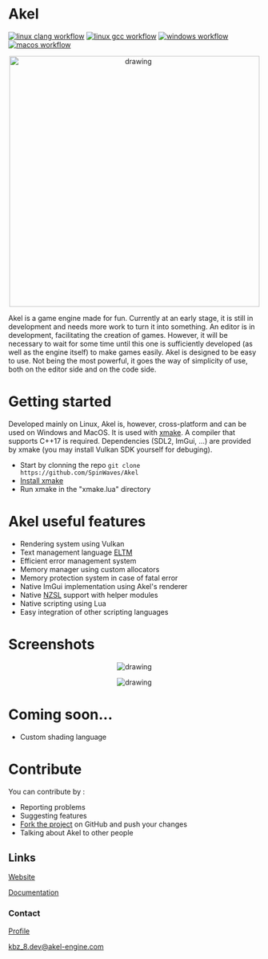 # Akel

[![linux clang workflow](https://github.com/SpinWaves/Akel/actions/workflows/linux_clang.yml/badge.svg)](https://github.com/SpinWaves/Akel/actions/workflows/linux_clang.yml)
[![linux gcc workflow](https://github.com/SpinWaves/Akel/actions/workflows/linux_gcc.yml/badge.svg)](https://github.com/SpinWaves/Akel/actions/workflows/linux_gcc.yml)
[![windows workflow](https://github.com/SpinWaves/Akel/actions/workflows/windows.yml/badge.svg)](https://github.com/SpinWaves/Akel/actions/workflows/windows.yml)
[![macos workflow](https://github.com/SpinWaves/Akel/actions/workflows/macos.yml/badge.svg)](https://github.com/SpinWaves/Akel/actions/workflows/macos.yml)

<p align="center">
    <img src="https://raw.githubusercontent.com/SpinWaves/Akel/main/Resources/assets/logo.png" alt="drawing" width="500"/>
</p>

Akel is a game engine made for fun.
Currently at an early stage, it is still in development and needs more work to turn it into something.
An editor is in development, facilitating the creation of games. However, it will be necessary to wait for some time until this one is sufficiently developed (as well as the engine itself) to make games easily.
Akel is designed to be easy to use. Not being the most powerful, it goes the way of simplicity of use, both on the editor side and on the code side.

# Getting started
Developed mainly on Linux, Akel is, however, cross-platform and can be used on Windows and MacOS. It is used with [xmake](https://xmake.io/#/). A compiler that supports C++17 is required. Dependencies (SDL2, ImGui, ...) are provided by xmake (you may install Vulkan SDK yourself for debuging).

* Start by clonning the repo `git clone https://github.com/SpinWaves/Akel`
* [Install xmake](https://xmake.io/#/guide/installation)
* Run xmake in the "xmake.lua" directory

# Akel useful features
* Rendering system using Vulkan
* Text management language [ELTM](https://github.com/SpinWaves/Akel/tree/main/Akel/include/Modules/ELTM)
* Efficient error management system
* Memory manager using custom allocators
* Memory protection system in case of fatal error
* Native ImGui implementation using Akel's renderer
* Native [NZSL](https://github.com/NazaraEngine/ShaderLang) support with helper modules
* Native scripting using Lua
* Easy integration of other scripting languages

# Screenshots

<p align="center">
    <img src="https://raw.githubusercontent.com/SpinWaves/Akel/main/Resources/screenshots/akel_studio.png" alt="drawing"/>
</p>

<p align="center">
    <img src="https://raw.githubusercontent.com/SpinWaves/Akel/main/Resources/screenshots/Screenshot_model_demo.png" alt="drawing"/>
</p>

# Coming soon...
* Custom shading language

# Contribute
You can contribute by :
* Reporting problems
* Suggesting features
* [Fork the project](https://github.com/SpinWaves/Akel/fork) on GitHub and push your changes
* Talking about Akel to other people

## Links
[Website](https://akel-engine.com)

[Documentation](https://doc.akel-engine.com)

### Contact
[Profile](https://solo.to/kbz_8)

kbz_8.dev@akel-engine.com
